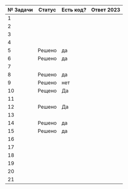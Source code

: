 | № Задачи | Статус | Есть код? | Ответ 2023 |
| ------ | ------ | ------ | ------ |
| 1 |  |  |  |
| 2 |  |  |  |
| 3 |  |  |  |
| 4 |  |  |  |
| 5 | Решено | да  |  |
| 6 | Решено | да |  |
| 7 |  |  |  |
| 8 | Решено | да |  |
| 9 | Решено | нет |  |
| 10 |Рещено  |Да  |  |
| 11 |  |  |  |
| 12 |Решено  |  Да|  |
| 13 ||  |  |
| 14 | Решено |  да|  |
| 15 |Решено  | да |  |
| 16 |  |  |  |
| 17 |  |  |  |
| 18 |  |  |  |
| 19 |  |  |  |
| 20 |  |  |  |
| 21 |  |  |  |
